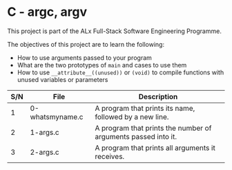 # C - argc, argv

This project is part of the ALx Full-Stack Software Engineering Programme.

The objectives of this project are to learn the following:
- How to use arguments passed to your program
- What are the two prototypes of `main` and cases to use them
- How to use `__attribute__((unused))` or `(void)` to compile functions with unused variables or parameters

| S/N | File | Description |
| --- | ---- | ----------- |
| 1 | 0-whatsmyname.c | A program that prints its name, followed by a new line. |
| 2 | 1-args.c | A program that prints the number of arguments passed into it. |
| 3 | 2-args.c | A program that prints all arguments it receives. |
